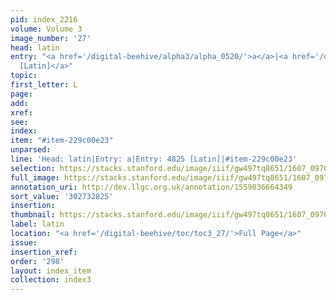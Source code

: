 ```yaml
---
pid: index_2216
volume: Volume 3
image_number: '27'
head: latin
entry: "<a href='/digital-beehive/alpha3/alpha_0520/'>a</a>|<a href='/digital-beehive/num11/num_3520/'>4825
  [Latin]</a>"
topic:
first_letter: L
page:
add:
xref:
see:
index:
item: "#item-229c00e23"
unparsed:
line: 'Head: latin|Entry: a|Entry: 4825 [Latin]|#item-229c00e23'
selection: https://stacks.stanford.edu/image/iiif/gw497tq8651/1607_0970/1528,2825,495,119/full/0/default.jpg
full_image: https://stacks.stanford.edu/image/iiif/gw497tq8651/1607_0970/full/full/0/default.jpg
annotation_uri: http://dev.llgc.org.uk/annotation/1559836664349
sort_value: '302732825'
insertion:
thumbnail: https://stacks.stanford.edu/image/iiif/gw497tq8651/1607_0970/1528,2825,495,119/150,/0/default.jpg
label: latin
location: "<a href='/digital-beehive/toc/toc3_27/'>Full Page</a>"
issue:
insertion_xref:
order: '298'
layout: index_item
collection: index3
---
```

